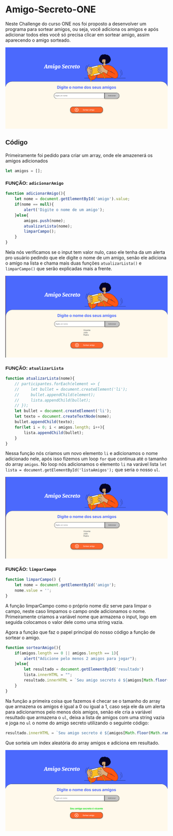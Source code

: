 # Amigo-Secreto-ONE

Neste Challenge do curso ONE nos foi proposto a desenvolver um programa para sortear amigos, ou seja, você adiciona os amigos e após adicionar todos eles você só precisa clicar em sortear amigo, assim aparecendo o amigo sorteado. 

<img src="assets/TelaInicial.png" alt="tela inicial do Site">

**<h3 style="font-family: Arial; font-size: 20px;">Código</h3>**

Primeiramente foi pedido para criar um array, onde ele amazenerá os amigos adicionados

```js
let amigos = [];
```

**<h3 style="font-family: Arial; font-size: 15px;">FUNÇÃO: `adicionarAmigo`</h3>**

```js
function adicionarAmigo(){
    let nome = document.getElementById('amigo').value;
    if(nome == null){
        alert('Digite o nome de um amigo');
    }else{
        amigos.push(nome);
        atualizarLista(nome);
        limparCampo();
    }
}
```

Nela nós verificamos se o input tem valor nulo, caso ele tenha da um alerta pro usuário pedindo que ele digite o nome de um amigo, senão ele adiciona o amigo na lista e chama mais duas funções `atualizarLista()` e `limparCampo()` que serão explicadas mais a frente. 

<img src="assets/TelaAdicionar.png" alt="tela inicial do Site">


**<h3 style="font-family: Arial; font-size: 15px;">FUNÇÃO: `atualizarLista`</h3>**

```js
function atualizarLista(nome){
    // participantes.forEach(element => {
    //     let bullet = document.createElement('li');
    //     bullet.appendChild(element);
    //     lista.appendChild(bullet);
    // });
    let bullet = document.createElement('li');
    let texto = document.createTextNode(nome);
    bullet.appendChild(texto);
    for(let i = 0; i < amigos.length; i++){
        lista.appendChild(bullet);
    }
}
```

Nessa função nós criamos um novo elemento `li` e adicionamos o nome adicionado nele, após isso fizemos um loop `for` que continua até o tamanho do array `amigos`. No loop nós adicionamos o elemento `li` na varável lista `let lista = document.getElementById('listaAmigos');` que seria o nosso `ul`.

<img src="assets/TelaAdicionar.png" alt="tela inicial do Site">

**<h3 style="font-family: Arial; font-size: 15px;">FUNÇÃO: `limparCampo`</h3>**

```js
function limparCampo() {
    let nome = document.getElementById('amigo');
    nome.value = '';
}
```

A função limparCampo como o próprio nome diz serve para limpar o campo, neste caso limpamos o campo onde adicionamos o nome. Primeiramente criamos a variável nome que armazena o input, logo em seguida colocamos o valor dele como uma string vazia.

Agora a função que faz o papel principal do nosso código a função de sortear o amigo. 

```js
function sortearAmigo(){
    if(amigos.length == 0 || amigos.length == 1){
        alert("Adicione pelo menos 2 amigos para jogar");
    }else{
        let resultado = document.getElementById('resultado')
        lista.innerHTML = "";
        resultado.innerHTML = `Seu amigo secreto é ${amigos[Math.floor(Math.random() * amigos.length)]}`;
    }
}
```

Na função a primeira coisa que fazemos é checar se o tamanho do array que armazena os amigos é igual a 0 ou igual a 1, caso seja ele da um alerta para adicionarmos pelo menos dois amigos, senão ele cria a variável resultado que armazena o `ul`, deixa a lista de amigos com uma string vazia e joga no `ul` o nome do amigo secreto utilizando o seguinte código:

```js
resultado.innerHTML = `Seu amigo secreto é ${amigos[Math.floor(Math.random() * amigos.length)]}`;
```
Que sorteia um index aleatória do array amigos e adiciona em resultado.

<img src="assets/TelaSorteio.png" alt="tela inicial do Site">
